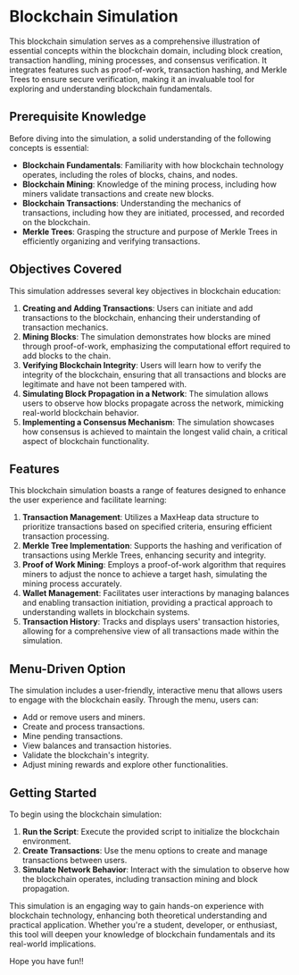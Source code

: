 # Blockchain Simulation

This blockchain simulation serves as a comprehensive illustration of essential concepts within the blockchain domain, including block creation, transaction handling, mining processes, and consensus verification. It integrates features such as proof-of-work, transaction hashing, and Merkle Trees to ensure secure verification, making it an invaluable tool for exploring and understanding blockchain fundamentals.

## Prerequisite Knowledge
Before diving into the simulation, a solid understanding of the following concepts is essential:
- **Blockchain Fundamentals**: Familiarity with how blockchain technology operates, including the roles of blocks, chains, and nodes.
- **Blockchain Mining**: Knowledge of the mining process, including how miners validate transactions and create new blocks.
- **Blockchain Transactions**: Understanding the mechanics of transactions, including how they are initiated, processed, and recorded on the blockchain.
- **Merkle Trees**: Grasping the structure and purpose of Merkle Trees in efficiently organizing and verifying transactions.

## Objectives Covered
This simulation addresses several key objectives in blockchain education:
1. **Creating and Adding Transactions**: Users can initiate and add transactions to the blockchain, enhancing their understanding of transaction mechanics.
2. **Mining Blocks**: The simulation demonstrates how blocks are mined through proof-of-work, emphasizing the computational effort required to add blocks to the chain.
3. **Verifying Blockchain Integrity**: Users will learn how to verify the integrity of the blockchain, ensuring that all transactions and blocks are legitimate and have not been tampered with.
4. **Simulating Block Propagation in a Network**: The simulation allows users to observe how blocks propagate across the network, mimicking real-world blockchain behavior.
5. **Implementing a Consensus Mechanism**: The simulation showcases how consensus is achieved to maintain the longest valid chain, a critical aspect of blockchain functionality.

## Features
This blockchain simulation boasts a range of features designed to enhance the user experience and facilitate learning:
1. **Transaction Management**: Utilizes a MaxHeap data structure to prioritize transactions based on specified criteria, ensuring efficient transaction processing.
2. **Merkle Tree Implementation**: Supports the hashing and verification of transactions using Merkle Trees, enhancing security and integrity.
3. **Proof of Work Mining**: Employs a proof-of-work algorithm that requires miners to adjust the nonce to achieve a target hash, simulating the mining process accurately.
4. **Wallet Management**: Facilitates user interactions by managing balances and enabling transaction initiation, providing a practical approach to understanding wallets in blockchain systems.
5. **Transaction History**: Tracks and displays users' transaction histories, allowing for a comprehensive view of all transactions made within the simulation.

## Menu-Driven Option
The simulation includes a user-friendly, interactive menu that allows users to engage with the blockchain easily. Through the menu, users can:
- Add or remove users and miners.
- Create and process transactions.
- Mine pending transactions.
- View balances and transaction histories.
- Validate the blockchain's integrity.
- Adjust mining rewards and explore other functionalities.

## Getting Started
To begin using the blockchain simulation:
1. **Run the Script**: Execute the provided script to initialize the blockchain environment.
2. **Create Transactions**: Use the menu options to create and manage transactions between users.
3. **Simulate Network Behavior**: Interact with the simulation to observe how the blockchain operates, including transaction mining and block propagation.

This simulation is an engaging way to gain hands-on experience with blockchain technology, enhancing both theoretical understanding and practical application. Whether you're a student, developer, or enthusiast, this tool will deepen your knowledge of blockchain fundamentals and its real-world implications.

Hope you have fun!!
